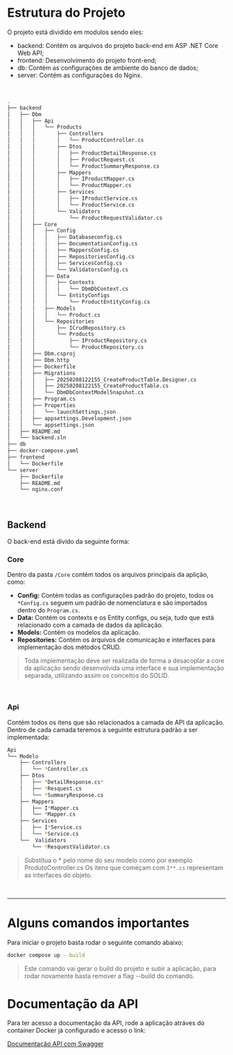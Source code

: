 # Estrutura do Projeto

O projeto está dividido em modulos sendo eles:

- backend: Contém os arquivos do projeto back-end em ASP .NET Core Web API;
- frontend: Desenvolvimento do projeto front-end;
- db: Contém as configurações de ambiente do banco de dados;
- server: Contém as configurações do Nginx.

<br>

```bash
.
├── backend
│   ├── Dbm
│   │   ├── Api
│   │   │   └── Products
│   │   │       ├── Controllers
│   │   │       │   └── ProductController.cs
│   │   │       ├── Dtos
│   │   │       │   ├── ProductDetailResponse.cs
│   │   │       │   ├── ProductRequest.cs
│   │   │       │   └── ProductSummaryResponse.cs
│   │   │       ├── Mappers
│   │   │       │   ├── IProductMapper.cs
│   │   │       │   └── ProductMapper.cs
│   │   │       ├── Services
│   │   │       │   ├── IProductService.cs
│   │   │       │   └── ProductService.cs
│   │   │       └── Validators
│   │   │           └── ProductRequestValidator.cs
│   │   ├── Core
│   │   │   ├── Config
│   │   │   │   ├── Databaseconfig.cs
│   │   │   │   ├── DocumentationConfig.cs
│   │   │   │   ├── MappersConfig.cs
│   │   │   │   ├── RepositoriesConfig.cs
│   │   │   │   ├── ServicesConfig.cs
│   │   │   │   └── ValidatorsConfig.cs
│   │   │   ├── Data
│   │   │   │   ├── Contexts
│   │   │   │   │   └── DbmDbContext.cs
│   │   │   │   └── EntityConfigs
│   │   │   │       └── ProductEntityConfig.cs
│   │   │   ├── Models
│   │   │   │   └── Product.cs
│   │   │   └── Repositories
│   │   │       ├── ICrudRepository.cs
│   │   │       └── Products
│   │   │           ├── IProductRepository.cs
│   │   │           └── ProductRepository.cs
│   │   ├── Dbm.csproj
│   │   ├── Dbm.http
│   │   ├── Dockerfile
│   │   ├── Migrations
│   │   │   ├── 20250208122155_CreateProductTable.Designer.cs
│   │   │   ├── 20250208122155_CreateProductTable.cs
│   │   │   └── DbmDbContextModelSnapshot.cs
│   │   ├── Program.cs
│   │   ├── Properties
│   │   │   └── launchSettings.json
│   │   ├── appsettings.Development.json
│   │   └── appsettings.json
│   ├── README.md
│   └── backend.sln
├── db
├── docker-compose.yaml
├── frontend
│   └── Dockerfile
└── server
    ├── Dockerfile
    ├── README.md
    └── nginx.conf
```

<br>

## Backend

O back-end está divido da seguinte forma:

### Core
Dentro da pasta `/Core` contém todos os arquivos principais da aplição, como:

- __Config:__ Contém todas as configurações padrão do projeto, todos os `*Config.cs` seguem um padrão de nomenclatura e são importados dentro do `Program.cs`.
- __Data:__ Contém os contexts e os Entity configs, ou seja, tudo que está relacionado com a camada de dados da aplicação.
- __Models:__ Contém os modelos da aplicação.
- __Repositories:__ Contém os arquivos de comunicação e interfaces para implementação dos métodos CRUD.

> Toda implementação deve ser realizada de forma a desacoplar a core da aplicação sendo desenvolvida uma interface e sua implementação separada, utilizando assim os conceitos do SOLID.

<br>

### Api

Contém todos os itens que são relacionados a camada de API da aplicação. Dentro de cada camada teremos a seguinte estrutura padrão a ser implementada:

```bash
Api
└── Modelo
    ├── Controllers
    │   └── *Controller.cs
    ├── Dtos
    │   ├── *DetailResponse.cs*
    │   ├── *Resquest.cs
    │   └── *SummaryResponse.cs
    ├── Mappers
    │   ├── I*Mapper.cs
    │   └── *Mapper.cs
    ├── Services
    │   ├── I*Service.cs
    │   └── *Service.cs
    └──  Validators
        └── *ResquestValidator.cs
```

> Substitua o * pelo nome do seu modelo como por exemplo ProdutoController.cs
> Os itens que começam com `I**.cs` representam as interfaces do objeto. 

<br>

---


# Alguns comandos importantes

Para iniciar o projeto basta rodar o seguinte comando abaixo:

```bash
docker compose up --build
```

> Este comando vai gerar o build do projeto e subir a aplicação, para rodar novamente basta remover a flag --build do comando.

# Documentação da API

Para ter acesso a documentação da API, rode a aplicação atráves do container Docker já configurado e acesso o link:

[Documentação API com Swagger](http://127.0.0.1:5000/swagger)